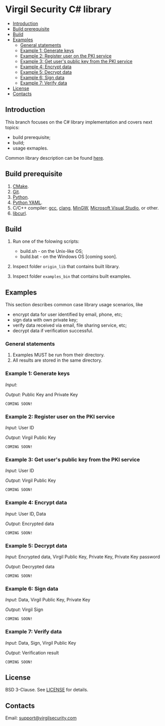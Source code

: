 # Virgil Security C# library

- [Introduction](#introduction)
- [Build prerequisite](#build-prerequisite)
- [Build](#build)
- [Examples](#examples)
    - [General statements](#general-statements)
    - [Example 1: Generate keys](#example-1)
    - [Example 2: Register user on the PKI service](#example-2)
    - [Example 3: Get user's public key from the PKI service](#example-3)
    - [Example 4: Encrypt data](#example-4)
    - [Example 5: Decrypt data](#example-5)
    - [Example 6: Sign data](#example-6)
    - [Example 7: Verify data](#example-7)
- [License](#license)
- [Contacts](#contacts)

## Introduction

This branch focuses on the C# library implementation and covers next topics:

  * build prerequisite;
  * build;
  * usage exmaples.

Common library description can be found [here](https://github.com/VirgilSecurity/virgil).

## Build prerequisite

1. [CMake](http://www.cmake.org/).
1. [Git](http://git-scm.com/).
1. [Python](http://python.org/).
1. [Python YAML](http://pyyaml.org/).
1. C/C++ compiler:
    [gcc](https://gcc.gnu.org/),
    [clang](http://clang.llvm.org/),
    [MinGW](http://www.mingw.org/),
    [Microsoft Visual Studio](http://www.visualstudio.com/), or other.
1. [libcurl](http://curl.haxx.se/libcurl/).

## Build

1. Run one of the folowing scripts:

    * build.sh - on the Unix-like OS;
    * build.bat - on the Windows OS [coming soon].

1. Inspect folder `origin_lib` that contains built library.

1. Inspect folder `examples_bin` that contains built examples.

## Examples

This section describes common case library usage scenarios, like

  * encrypt data for user identified by email, phone, etc;
  * sign data with own private key;
  * verify data received via email, file sharing service, etc;
  * decrypt data if verification successful.

### General statements

1. Examples MUST be run from their directory.
1. All results are stored in the same directory.

### <a name="example-1"></a> Example 1: Generate keys

*Input*:

*Output*: Public Key and Private Key

``` {.c#}
COMING SOON!
```

### <a name="example-2"></a> Example 2: Register user on the PKI service

*Input*: User ID

*Output*: Virgil Public Key

``` {.c#}
COMING SOON!
```

### <a name="example-3"></a> Example 3: Get user's public key from the PKI service

*Input*: User ID

*Output*: Virgil Public Key

``` {.c#}
COMING SOON!
```

### <a name="example-4"></a> Example 4: Encrypt data

*Input*: User ID, Data

*Output*: Encrypted data

``` {.c#}
COMING SOON!
```

### <a name="example-5"></a> Example 5: Decrypt data

*Input*: Encrypted data, Virgil Public Key, Private Key, Private Key password

*Output*: Decrypted data

``` {.c#}
COMING SOON!
```

### <a name="example-6"></a> Example 6: Sign data

*Input*: Data, Virgil Public Key, Private Key

*Output*: Virgil Sign

``` {.c#}
COMING SOON!
```

### <a name="example-7"></a> Example 7: Verify data

*Input*: Data, Sign, Virgil Public Key

*Output*: Verification result

``` {.c#}
COMING SOON!
```

## License
BSD 3-Clause. See [LICENSE](https://github.com/VirgilSecurity/virgil/blob/master/LICENSE) for details.

## Contacts
Email: <support@virgilsecurity.com>

